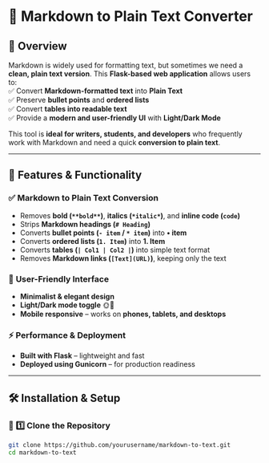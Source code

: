# 📝 Markdown to Plain Text Converter

## 🚀 Overview  
Markdown is widely used for formatting text, but sometimes we need a **clean, plain text version**. This **Flask-based web application** allows users to:  
✅ Convert **Markdown-formatted text** into **Plain Text**  
✅ Preserve **bullet points** and **ordered lists**  
✅ Convert **tables into readable text**  
✅ Provide a **modern and user-friendly UI** with **Light/Dark Mode**  

This tool is **ideal for writers, students, and developers** who frequently work with Markdown and need a quick **conversion to plain text**.

---

## 🎯 **Features & Functionality**  

### ✅ **Markdown to Plain Text Conversion**  
- Removes **bold (`**bold**`)**, **italics (`*italic*`)**, and **inline code (`code`)**  
- Strips **Markdown headings (`# Heading`)**  
- Converts **bullet points (`- item` / `* item`)** into **• item**  
- Converts **ordered lists (`1. Item`)** into **1. Item**  
- Converts **tables (`| Col1 | Col2 |`)** into simple text format  
- Removes **Markdown links (`[Text](URL)`)**, keeping only the text  

### 🎨 **User-Friendly Interface**  
- **Minimalist & elegant design**  
- **Light/Dark mode toggle** 🌞🌙  
- **Mobile responsive** – works on **phones, tablets, and desktops**  

### ⚡ **Performance & Deployment**  
- **Built with Flask** – lightweight and fast  
- **Deployed using Gunicorn** – for production readiness  

---

## 🛠️ **Installation & Setup**  

### 🔹 **1️⃣ Clone the Repository**  
```sh
git clone https://github.com/yourusername/markdown-to-text.git
cd markdown-to-text
